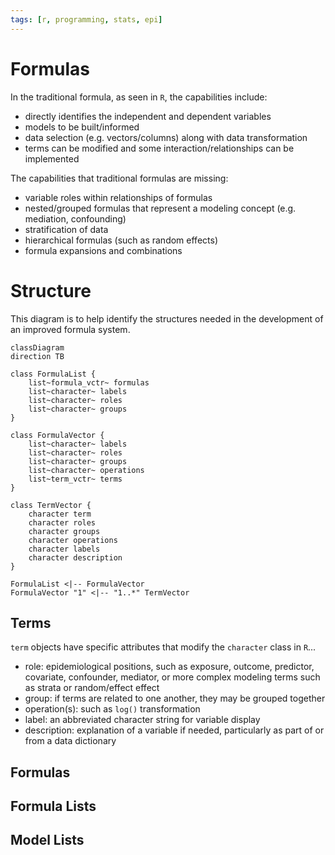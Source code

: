```yaml
---
tags: [r, programming, stats, epi]
---
```


# Formulas 

In the traditional formula, as seen in `R`, the capabilities include:

- directly identifies the independent and dependent variables 
- models to be built/informed
- data selection (e.g. vectors/columns) along with data transformation
- terms can be modified and some interaction/relationships can be implemented

The capabilities that traditional formulas are missing:

- variable roles within relationships of formulas
- nested/grouped formulas that represent a modeling concept (e.g. mediation, confounding)
- stratification of data
- hierarchical formulas (such as random effects)
- formula expansions and combinations

# Structure

This diagram is to help identify the structures needed in the development of an improved formula system.

```mermaid
classDiagram
direction TB

class FormulaList {
	list~formula_vctr~ formulas
	list~character~ labels
	list~character~ roles
	list~character~ groups
}

class FormulaVector {
	list~character~ labels
	list~character~ roles
	list~character~ groups
	list~character~ operations
	list~term_vctr~ terms
}

class TermVector {
	character term
	character roles
	character groups
	character operations
	character labels
	character description
}

FormulaList <|-- FormulaVector
FormulaVector "1" <|-- "1..*" TermVector
```

## Terms

`term` objects have specific attributes that modify the `character` class in `R`...

- role: epidemiological positions, such as exposure, outcome, predictor, covariate, confounder, mediator, or more complex modeling terms such as strata or random/effect effect
- group: if terms are related to one another, they may be grouped together
- operation(s): such as `log()` transformation
- label: an abbreviated character string for variable display
- description: explanation of a variable if needed, particularly as part of or from a data dictionary 

## Formulas

## Formula Lists

## Model Lists